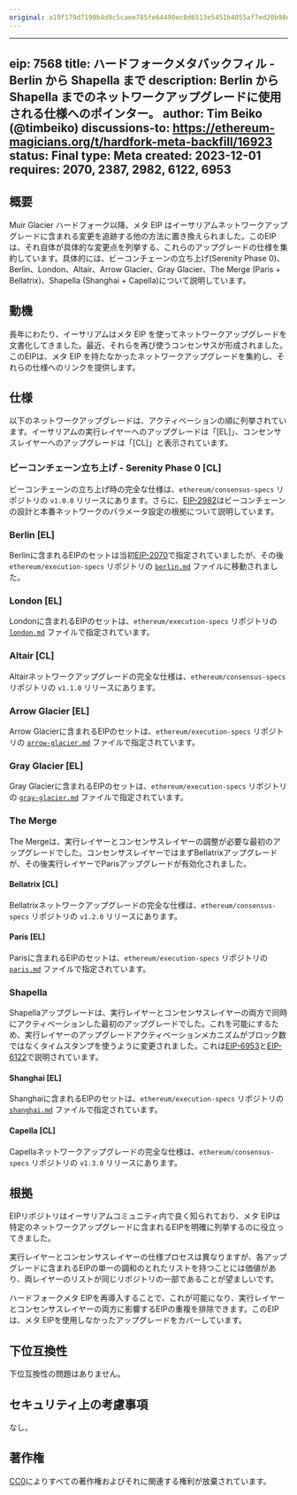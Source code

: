 ```yaml
---
original: a19f179d7199b4d9c5caee785fe64490ec0d6513e5451b4055af7ed20b98efe7
---
```


---
eip: 7568
title: ハードフォークメタバックフィル - Berlin から Shapella まで
description: Berlin から Shapella までのネットワークアップグレードに使用される仕様へのポインター。
author: Tim Beiko (@timbeiko)
discussions-to: https://ethereum-magicians.org/t/hardfork-meta-backfill/16923
status: Final
type: Meta
created: 2023-12-01
requires: 2070, 2387, 2982, 6122, 6953
---

## 概要

Muir Glacier ハードフォーク以降、メタ EIP はイーサリアムネットワークアップグレードに含まれる変更を追跡する他の方法に置き換えられました。このEIPは、それ自体が具体的な変更点を列挙する、これらのアップグレードの仕様を集約しています。具体的には、ビーコンチェーンの立ち上げ(Serenity Phase 0)、Berlin、London、Altair、Arrow Glacier、Gray Glacier、The Merge (Paris + Bellatrix)、Shapella (Shanghai + Capella)について説明しています。

## 動機

長年にわたり、イーサリアムはメタ EIP を使ってネットワークアップグレードを文書化してきました。最近、それらを再び使うコンセンサスが形成されました。このEIPは、メタ EIP を持たなかったネットワークアップグレードを集約し、それらの仕様へのリンクを提供します。

## 仕様

以下のネットワークアップグレードは、アクティベーションの順に列挙されています。イーサリアムの実行レイヤーへのアップグレードは「[EL]」、コンセンサスレイヤーへのアップグレードは「[CL]」と表示されています。

### ビーコンチェーン立ち上げ - Serenity Phase 0 [CL]

ビーコンチェーンの立ち上げ時の完全な仕様は、`ethereum/consensus-specs` リポジトリの `v1.0.0` リリースにあります。さらに、[EIP-2982](./eip-2982.md)はビーコンチェーンの設計と本番ネットワークのパラメータ設定の根拠について説明しています。

### Berlin [EL]

Berlinに含まれるEIPのセットは当初[EIP-2070](./eip-6953.md)で指定されていましたが、その後 `ethereum/execution-specs` リポジトリの [`berlin.md`](https://github.com/ethereum/execution-specs/blob/8dbde99b132ff8d8fcc9cfb015a9947ccc8b12d6/network-upgrades/mainnet-upgrades/berlin.md) ファイルに移動されました。

### London [EL]

Londonに含まれるEIPのセットは、`ethereum/execution-specs` リポジトリの [`london.md`](https://github.com/ethereum/execution-specs/blob/8dbde99b132ff8d8fcc9cfb015a9947ccc8b12d6/network-upgrades/mainnet-upgrades/london.md) ファイルで指定されています。

### Altair [CL]

Altairネットワークアップグレードの完全な仕様は、`ethereum/consensus-specs` リポジトリの `v1.1.0` リリースにあります。

### Arrow Glacier [EL]

Arrow Glacierに含まれるEIPのセットは、`ethereum/execution-specs` リポジトリの [`arrow-glacier.md`](https://github.com/ethereum/execution-specs/blob/8dbde99b132ff8d8fcc9cfb015a9947ccc8b12d6/network-upgrades/mainnet-upgrades/arrow-glacier.md) ファイルで指定されています。

### Gray Glacier [EL]

Gray Glacierに含まれるEIPのセットは、`ethereum/execution-specs` リポジトリの [`gray-glacier.md`](https://github.com/ethereum/execution-specs/blob/8dbde99b132ff8d8fcc9cfb015a9947ccc8b12d6/network-upgrades/mainnet-upgrades/gray-glacier.md) ファイルで指定されています。

### The Merge

The Mergeは、実行レイヤーとコンセンサスレイヤーの調整が必要な最初のアップグレードでした。コンセンサスレイヤーではまずBellatrixアップグレードが、その後実行レイヤーでParisアップグレードが有効化されました。

#### Bellatrix [CL]

Bellatrixネットワークアップグレードの完全な仕様は、`ethereum/consensus-specs` リポジトリの `v1.2.0` リリースにあります。

#### Paris [EL]

Parisに含まれるEIPのセットは、`ethereum/execution-specs` リポジトリの [`paris.md`](https://github.com/ethereum/execution-specs/blob/8dbde99b132ff8d8fcc9cfb015a9947ccc8b12d6/network-upgrades/mainnet-upgrades/paris.md) ファイルで指定されています。

### Shapella

Shapellaアップグレードは、実行レイヤーとコンセンサスレイヤーの両方で同時にアクティベーションした最初のアップグレードでした。これを可能にするため、実行レイヤーのアップグレードアクティベーションメカニズムがブロック数ではなくタイムスタンプを使うように変更されました。これは[EIP-6953](./eip-6953.md)と[EIP-6122](./eip-6122.md)で説明されています。

#### Shanghai [EL]

Shanghaiに含まれるEIPのセットは、`ethereum/execution-specs` リポジトリの [`shanghai.md`](https://github.com/ethereum/execution-specs/blob/8dbde99b132ff8d8fcc9cfb015a9947ccc8b12d6/network-upgrades/mainnet-upgrades/shanghai.md) ファイルで指定されています。

#### Capella [CL]

Capellaネットワークアップグレードの完全な仕様は、`ethereum/consensus-specs` リポジトリの `v1.3.0` リリースにあります。

## 根拠

EIPリポジトリはイーサリアムコミュニティ内で良く知られており、メタ EIPは特定のネットワークアップグレードに含まれるEIPを明確に列挙するのに役立ってきました。

実行レイヤーとコンセンサスレイヤーの仕様プロセスは異なりますが、各アップグレードに含まれるEIPの単一の調和のとれたリストを持つことには価値があり、両レイヤーのリストが同じリポジトリの一部であることが望ましいです。

ハードフォークメタ EIPを再導入することで、これが可能になり、実行レイヤーとコンセンサスレイヤーの両方に影響するEIPの重複を排除できます。このEIPは、メタ EIPを使用しなかったアップグレードをカバーしています。

## 下位互換性

下位互換性の問題はありません。

## セキュリティ上の考慮事項

なし。

## 著作権

[CC0](../LICENSE.md)によりすべての著作権およびそれに関連する権利が放棄されています。